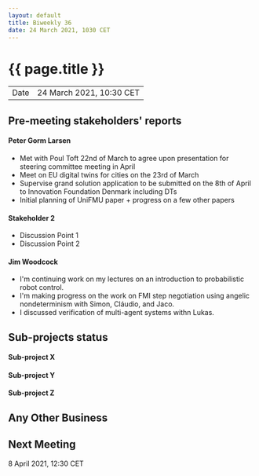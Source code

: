 ```yaml
---
layout: default
title: Biweekly 36
date: 24 March 2021, 1030 CET
---
```


<script src="https://code.jquery.com/jquery-1.11.1.min.js">
</script>
<script src="/javascripts/edit.js"></script>
<script>setEditButonNm();</script>

# {{ page.title }}

|||
|---|---|
| Date | 24 March 2021, 10:30 CET |


## Pre-meeting stakeholders' reports

<!-- Please keep in mind that the minutes are publicly available.-->

#### Peter Gorm Larsen
* Met with Poul Toft 22nd of March to agree upon presentation for steering committee meeting in April
* Meet on EU digital twins for cities on the 23rd of March
* Supervise grand solution application to be submitted on the 8th of April to Innovation Foundation Denmark including DTs
* Initial planning of UniFMU paper + progress on a few other papers

#### Stakeholder 2
* Discussion Point 1
* Discussion Point 2

#### Jim Woodcock
* I'm continuing work on my lectures on an introduction to probabilistic robot control.
* I'm making progress on the work on FMI step negotiation using angelic nondeterminism with Simon, Cláudio, and Jaco.
* I discussed verification of multi-agent systems withn Lukas.


## Sub-projects status


#### Sub-project X

#### Sub-project Y

#### Sub-project Z

##  Any Other Business

Next Meeting
------------

8 April 2021, 12:30 CET


<div id="edit_page_div"></div>
